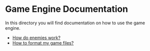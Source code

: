 # Game Engine Documentation

In this directory you will find documentation on how to use the game engine.


* [How do enemies work?](Enemies.md)
* [How to format my game files?](YamlFormat.md)
